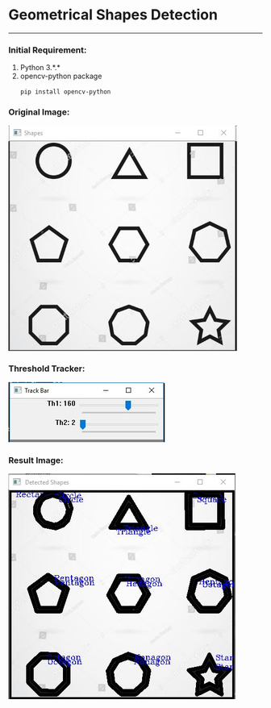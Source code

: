 # Geometrical Shapes Detection

- - - -
### Initial Requirement:
1. Python 3.\*.\*
2. opencv-python package
      ```
      pip install opencv-python
      ```
### Original Image:
![](https://github.com/SohelRaja/Python-Projects/blob/master/Geometrical%20Shapes%20Detection/Snapshots/OriginalShapes.JPG)
### Threshold Tracker:
![](https://github.com/SohelRaja/Python-Projects/blob/master/Geometrical%20Shapes%20Detection/Snapshots/trackbar.JPG)
### Result Image:
![](https://github.com/SohelRaja/Python-Projects/blob/master/Geometrical%20Shapes%20Detection/Snapshots/PredictedShapes.JPG)
